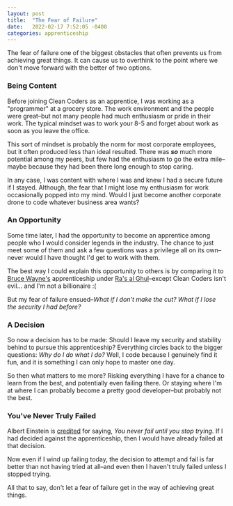 ```yaml
---
layout: post
title:  "The Fear of Failure"
date:   2022-02-17 7:52:05 -0400
categories: apprenticeship
---
```


The fear of failure one of the biggest obstacles that often prevents
us from achieving great things. It can cause us to overthink to 
the point where we don't move forward with the better of two options.

### Being Content

Before joining Clean Coders as an apprentice, I was working as a 
"programmer" at a grocery store. The work environment and the people
were great–but not many people had much enthusiasm or pride in their 
work. The typical mindset was to work your 8-5 and forget about work 
as soon as you leave the office.

This sort of mindset is probably the norm for most corporate employees,
but it often produced less than ideal resulted. There was ***so*** much 
more potential among my peers, but few had the enthusiasm to go the
extra mile–maybe because they had been there long enough to stop caring.

In any case, I was content with where I was and knew I had a secure
future if I stayed. Although, the fear that I might lose my enthusiasm
for work occasionally popped into my mind. Would I just become another 
corporate drone to code whatever business area wants?

### An Opportunity

Some time later, I had the opportunity to become an apprentice among
people who I would consider legends in the industry. The chance to
just meet some of them and ask a few questions was a privilege all 
on its own–never would I have thought I'd get to work with them.

The best way I could explain this opportunity to others is by comparing
it to [Bruce Wayne's][bruce-wayne] apprenticeship under 
[Ra's al Ghul][ras-al-ghul]–except Clean 
Coders isn't evil... and I'm not a billionaire :(

But my fear of failure ensued–*What if I don't make the cut?
What if I lose the security I had before?*

### A Decision

So now a decision has to be made: Should I leave my security and
stability behind to pursue this apprenticeship? Everything circles 
back to the bigger questions: *Why do I do what I do?* Well, I code 
because I genuinely find it fun, and it is something I can only hope
to master one day. 

So then what matters to me more? Risking everything I have for a chance
to learn from the best, and potentially even failing there. Or staying 
where I'm at where I can probably become a pretty good developer–but
probably not the best.

### You've Never Truly Failed

Albert Einstein is [credited][never-fail] for saying,
_You never fail until you stop trying._ If I had decided against the
apprenticeship, then I would have already failed at that decision.

Now even if I wind up failing today, the decision to attempt and fail 
is far better than not having tried at all–and even then I haven't 
truly failed unless I stopped trying.

All that to say, don't let a fear of failure get in the way of 
achieving great things.

[ras-al-ghul]: https://batman.fandom.com/wiki/Ra%27s_al_Ghul_(Nolanverse)
[bruce-wayne]: https://batman.fandom.com/wiki/Batman_(Nolanverse)
[never-fail]: https://quoteinvestigator.com/2021/08/07/never-fail/#:~:text=Albert%20Einstein%20said%2C%20%E2%80%9CYou%20never,more%20than%20one%20hundred%20years.